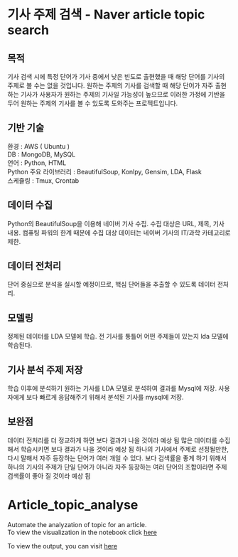 # 기사 주제 검색 - Naver article topic search 

## 목적
기사 검색 시에 특정 단어가 기사 중에서 낮은 빈도로 출현했을 때 해당 단어를 기사의 주제로 볼 수는 없을 것입니다. 원하는 주제의 기사를 검색할 때 해당 단어가 자주 출현하는 기사가 사용자가 원하는 주제의 기사일 가능성이 높으므로 이러한 가정에 기반을 두어 원하는 주제의 기사를 볼 수 있도록 도와주는 프로젝트입니다.

## 기반 기술
환경 : AWS ( Ubuntu ) <br>
DB : MongoDB, MySQL <br>
언어 : Python, HTML <br>
Python 주요 라이브러리 : BeautifulSoup, Konlpy, Gensim, LDA, Flask <br>
스케쥴링 : Tmux, Crontab <br>

## 데이터 수집
Python의 BeautifulSoup을 이용해 네이버 기사 수집. 수집 대상은 URL, 제목, 기사 내용. 컴퓨팅 파워의 한계 때문에 수집 대상 데이터는 네이버 기사의 IT/과학 카테고리로 제한.

## 데이터 전처리
단어 중심으로 분석을 실시할 예정이므로, 핵심 단어들을 추출할 수 있도록 데이터 전처리.

## 모델링
정제된 데이터를 LDA 모델에 학습. 전 기사를 통틀어 어떤 주제들이 있는지 lda 모델에 학습된다.

## 기사 분석 주제 저장
학습 이후에 분석하기 원하는 기사를 LDA 모델로 분석하여 결과를 Mysql에 저장. 사용자에게 보다 빠르게 응답해주기 위해서 분석된 기사를 mysql에 저장.

## 보완점
데이터 전처리를 더 정교하게 하면 보다 결과가 나을 것이라 예상 됨
많은 데이터를 수집해서 학습시키면 보다 결과가 나을 것이라 예상 됨
하나의 기사에서 주제로 선정될만한, 다시 말해서 자주 등장하는 단어가 여러 개일 수 있다. 보다 검색률을 좋게 하기 위해서 하나의 기사의 주제가 단일 단어가 아니라 자주 등장하는 여러 단어의 조합이라면 주제 검색률이 좋아 질 것이라 예상 됨




# Article_topic_analyse
  Automate the analyzation of topic for an article. <br>
  To view the visualization in the notebook click [here](http://nbviewer.jupyter.org/github/migk153/article_topic_analyse/blob/master/Korean_nlp_article_topic.ipynb#topic=33&lambda=1&term=)

  To view the output, you can visit [here](http://13.58.153.20:5001/ta)
